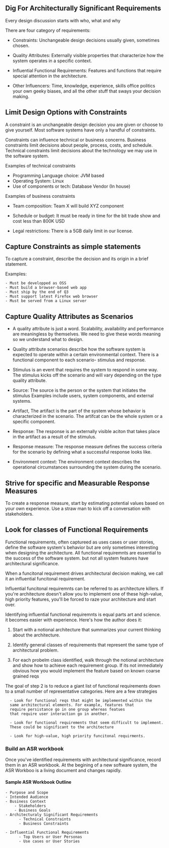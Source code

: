 ## Dig For Architecturally Significant Requirements

Every design discussion starts with who, what and why   

There are four category of requirements:

  - Constraints: Unchangeable design decisions usually given, sometimes
  chosen.

  - Quality Attributes: Externally visible properties that characterize
  how the system operates in a specific context.

  - Influential Functional Requirements: Features and functions that
  require special attention in the architecture.

  - Other Influencers: Time, knowledge, experience, skills office politics
  your own geeky biases, and all the other stuff that sways your decision
  making.


## Limit Design Options with Constraints

A constraint is an unchangeable design decision you are given or
choose to give yourself. Most software systems have only a handful
of constraints.

Constraints can influence technical or business concerns. Business
constraints limit decisions about people, process, costs, and schedule.
Technical constraints limit decisions about the technology we may
use in the software system.

Examples of technical constraints

  - Programming Language choice: JVM based
  - Operating System: Linux
  - Use of components or tech: Database Vendor (In house)

Examples of business constraints

  - Team composition: Team X will build XYZ component
  - Schedule or budget: It must be ready in time for the bit trade show
  and cost less than 800K USD

  - Legal restrictions: There is a 5GB daily limit in our license.

## Capture Constraints as simple statements

To capture a constraint, describe the decision and its origin in a brief
statement.

Examples:

    - Must be developped as OSS
    - Must build a browser-based web app
    - Must ship by the end of Q3
    - Must support latest Firefox web browser
    - Must be served from a Linux server


## Capture Quality Attributes as Scenarios

  - A quality attribute is just a word. Scalability, availability and performance
  are meaningless by themselves. We need to give these words meaning so we
  understand what to design.

  - Quality attribute scenarios describe how the software system is expected
  to operate within a certain environmental context. There is a functional
  component to each scenario- stimulus and response.

  - Stimulus is an event that requires the system to respond in some way.
  The stimulus kicks off the scenario and will vary depending on the type
  quality attribute.

  - Source: The source is the person or the system that initiates the stimulus
  Examples include users, system components, and external systems.

  - Artifact, The artifact is the part of the system whose behavior is characterized in the scenario. The artifcat can be the whole system
  or a specific component.

  - Response: The response is an externally visible aciton that takes
  place in  the artifact as a result of the stimulus.

  - Response measure: The response measure defines the success criteria
  for the scenario by defining what a successful response looks like.

  - Environment context: The environment context describes the operational
  circumstances surrounding the system during the scenario.

## Strive for specific and Measurable Response Measures

To create a response measure, start by estimating potential values based on
your own experience. Use a straw man to kick off a conversation with
stakeholders.  

## Look for classes of Functional Requirements

Functional requirements, often captureed as uses cases or user stories,
define the software system's behavior but are only sometimes interesting
when designing the architecture. All functional requiremnts are essential
to the success of the software system. but not all system
features have architectural significance.

When a funcitonal requirement drives architectural decision making, we
call it an influential funcitonal requirement.

Influential funcitonal requiremnts can be referred to as architecture
killers. If you're architecture doesn't allow you to implement one
of these high-value, high priority features, you'll be forced to
raze your architecture and start over.

Identifying influential functional requiremnts is equal parts art and
science. it becomes easier with experience. Here's how the author does it:

1. Start with a notional architecture that summarizes your current
thinking about the architecture.

2. Identify general classes of requirements that represent the same type
of architectural problem.

3. For each probelm class identified, walk through the notional architecture
and show how to achieve each requirement group. If its not immediately obvious
how you would implement the feature based on known coarse grained reqs

The goal of step 2 is to reduce a giant list of functional requirements
down to a small number of representative categories. Here are a few
strategies

      - Look for functional reqs that might be implemented within the
      same architectural elements. For example, features that
      require persistance go in one group whereas featues
      that require user interaction go in another.

      - Look for functional requirements that seem difficult to implement.
      These could be significant to the architecture

      - Look for high-value, high priority funcitonal requirments.


### Build an ASR workbook

Once you've identified requirements with architectural significance, record
them in an ASR workbook. At the begining of a new software system, the
ASR Workboo is a living document and changes rapidly.


#### Sample ASR Workbook Outline

    - Purpose and Scope
    - Intended Audience
    - Business Context
        - Stakeholders
        - Business Goals
    - Architecturaly Significant Requirements
          - Technical Constraints
          - Business Constraints

    - Influential Functional Requirements
          - Top Users or User Personas
          - Use cases or User Stories

